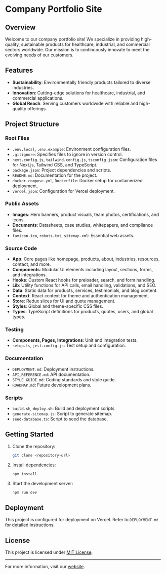# Company Portfolio Site  

## Overview  

Welcome to our company portfolio site! We specialize in providing high-quality, sustainable products for healthcare, industrial, and commercial sectors worldwide. Our mission is to continuously innovate to meet the evolving needs of our customers.  

## Features  

- **Sustainability**: Environmentally friendly products tailored to diverse industries.  
- **Innovation**: Cutting-edge solutions for healthcare, industrial, and commercial applications.  
- **Global Reach**: Serving customers worldwide with reliable and high-quality offerings.  

## Project Structure  

### Root Files  

- `.env.local`, `.env.example`: Environment configuration files.  
- `.gitignore`: Specifies files to ignore in version control.  
- `next.config.js`, `tailwind.config.js`, `tsconfig.json`: Configuration files for Next.js, Tailwind CSS, and TypeScript.  
- `package.json`: Project dependencies and scripts.  
- `README.md`: Documentation for the project.  
- `docker-compose.yml`, `Dockerfile`: Docker setup for containerized deployment.  
- `vercel.json`: Configuration for Vercel deployment.  

### Public Assets  

- **Images**: Hero banners, product visuals, team photos, certifications, and icons.  
- **Documents**: Datasheets, case studies, whitepapers, and compliance files.  
- `favicon.ico`, `robots.txt`, `sitemap.xml`: Essential web assets.  

### Source Code  

- **App**: Core pages like homepage, products, about, industries, resources, contact, and more.  
- **Components**: Modular UI elements including layout, sections, forms, and integrations.  
- **Hooks**: Custom React hooks for preloader, search, and form handling.  
- **Lib**: Utility functions for API calls, email handling, validations, and SEO.  
- **Data**: Static data for products, services, testimonials, and blog content.  
- **Context**: React context for theme and authentication management.  
- **Store**: Redux slices for UI and quote management.  
- **Styles**: Global and theme-specific CSS files.  
- **Types**: TypeScript definitions for products, quotes, users, and global types.  

### Testing  

- **Components, Pages, Integrations**: Unit and integration tests.  
- `setup.ts`, `jest.config.js`: Test setup and configuration.  

### Documentation  

- `DEPLOYMENT.md`: Deployment instructions.  
- `API_REFERENCE.md`: API documentation.  
- `STYLE_GUIDE.md`: Coding standards and style guide.  
- `ROADMAP.md`: Future development plans.  

### Scripts  

- `build.sh`, `deploy.sh`: Build and deployment scripts.  
- `generate-sitemap.js`: Script to generate sitemap.  
- `seed-database.ts`: Script to seed the database.  

## Getting Started  

1. Clone the repository:

    ```bash  
    git clone <repository-url>  
    ```  

2. Install dependencies:
  
    ```bash  
    npm install  
    ```  

3. Start the development server:  

    ```bash  
    npm run dev  
    ```  

## Deployment  

This project is configured for deployment on Vercel. Refer to `DEPLOYMENT.md` for detailed instructions.  

## License  

This project is licensed under [MIT License](LICENSE).  

---  
For more information, visit our [website](https://example.com).
